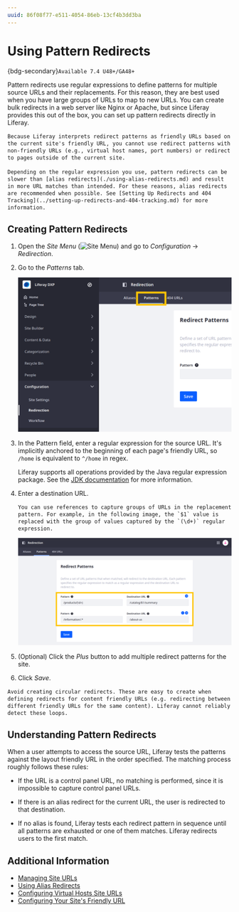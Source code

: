 ```yaml
---
uuid: 86f08f77-e511-4054-86eb-13cf4b3dd3ba
---
```

# Using Pattern Redirects

{bdg-secondary}`Available 7.4 U48+/GA48+`

Pattern redirects use regular expressions to define patterns for multiple source URLs and their replacements. For this reason, they are best used when you have large groups of URLs to map to new URLs. You can create bulk redirects in a web server like Nginx or Apache, but since Liferay provides this out of the box, you can set up pattern redirects directly in Liferay.

```{important}
Because Liferay interprets redirect patterns as friendly URLs based on the current site's friendly URL, you cannot use redirect patterns with non-friendly URLs (e.g., virtual host names, port numbers) or redirect to pages outside of the current site.

Depending on the regular expression you use, pattern redirects can be slower than [alias redirects](./using-alias-redirects.md) and result in more URL matches than intended. For these reasons, alias redirects are recommended when possible. See [Setting Up Redirects and 404 Tracking](../setting-up-redirects-and-404-tracking.md) for more information.
```

## Creating Pattern Redirects

1. Open the *Site Menu* (![Site Menu](../../../../images/icon-product-menu.png)) and go to *Configuration* &rarr; *Redirection*.

1. Go to the *Patterns* tab.

   ![Go to the Patterns tab in the Redirection application.](./using-pattern-redirects/images/01.png)

1. In the Pattern field, enter a regular expression for the source URL. It's implicitly anchored to the beginning of each page's friendly URL, so `/home` is equivalent to `^/home` in regex.

   Liferay supports all operations provided by the Java regular expression package. See the [JDK documentation](https://docs.oracle.com/javase/7/docs/api/java/util/regex/Pattern.html) for more information.

1. Enter a destination URL.

   ```{tip}
   You can use references to capture groups of URLs in the replacement pattern. For example, in the following image, the `$1` value is replaced with the group of values captured by the `(\d+)` regular expression.
   ```

   ![Enter source and destination URLs for your redirect patterns.](./using-pattern-redirects/images/02.png)

1. (Optional) Click the *Plus* button to add multiple redirect patterns for the site.

1. Click *Save*.

```{warning}
Avoid creating circular redirects. These are easy to create when defining redirects for content friendly URLs (e.g. redirecting between different friendly URLs for the same content). Liferay cannot reliably detect these loops.
```

## Understanding Pattern Redirects

When a user attempts to access the source URL, Liferay tests the patterns against the layout friendly URL in the order specified. The matching process roughly follows these rules:

* If the URL is a control panel URL, no matching is performed, since it is impossible to capture control panel URLs.

* If there is an alias redirect for the current URL, the user is redirected to that destination.

* If no alias is found, Liferay tests each redirect pattern in sequence until all patterns are exhausted or one of them matches. Liferay redirects users to the first match.

## Additional Information

* [Managing Site URLs](../../managing-site-urls.md)
* [Using Alias Redirects](./using-alias-redirects.md)
* [Configuring Virtual Hosts Site URLs](../configuring-virtual-hosts-site-urls.md)
* [Configuring Your Site's Friendly URL](../configuring-your-sites-friendly-url.md)
